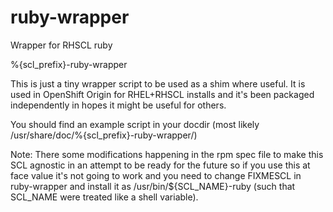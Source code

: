ruby-wrapper
============

Wrapper for RHSCL ruby


%{scl_prefix}-ruby-wrapper

This is just a tiny wrapper script to be used as a shim where useful. It is
used in OpenShift Origin for RHEL+RHSCL installs and it's been packaged 
independently in hopes it might be useful for others.

You should find an example script in your docdir (most likely
/usr/share/doc/%{scl_prefix}-ruby-wrapper/)


Note: There some modifications happening in the rpm spec file to make this 
SCL agnostic in an attempt to be ready for the future so if you use this at
face value it's not going to work and you need to change FIXMESCL in 
ruby-wrapper and install it as /usr/bin/${SCL_NAME}-ruby (such that SCL_NAME
were treated like a shell variable).
